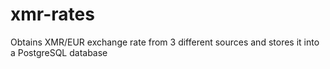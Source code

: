 # xmr-rates
Obtains XMR/EUR exchange rate from 3 different sources and stores it into a PostgreSQL database
